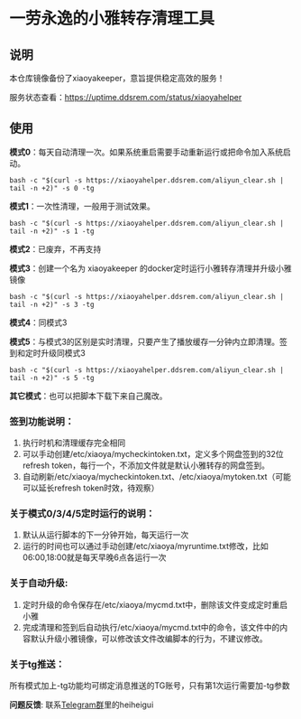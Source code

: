 # 一劳永逸的小雅转存清理工具

## 说明

本仓库镜像备份了xiaoyakeeper，意旨提供稳定高效的服务！

服务状态查看：https://uptime.ddsrem.com/status/xiaoyahelper

## 使用

**模式0**：每天自动清理一次。如果系统重启需要手动重新运行或把命令加入系统启动。
```shell
bash -c "$(curl -s https://xiaoyahelper.ddsrem.com/aliyun_clear.sh | tail -n +2)" -s 0 -tg
```

**模式1**：一次性清理，一般用于测试效果。
```shell
bash -c "$(curl -s https://xiaoyahelper.ddsrem.com/aliyun_clear.sh | tail -n +2)" -s 1 -tg
```

**模式2**：已废弃，不再支持

**模式3**：创建一个名为 xiaoyakeeper 的docker定时运行小雅转存清理并升级小雅镜像
```shell
bash -c "$(curl -s https://xiaoyahelper.ddsrem.com/aliyun_clear.sh | tail -n +2)" -s 3 -tg
```

**模式4**：同模式3

**模式5**：与模式3的区别是实时清理，只要产生了播放缓存一分钟内立即清理。签到和定时升级同模式3
```shell
bash -c "$(curl -s https://xiaoyahelper.ddsrem.com/aliyun_clear.sh | tail -n +2)" -s 5 -tg
```

**其它模式**：也可以把脚本下载下来自己魔改。

### 签到功能说明：

1. 执行时机和清理缓存完全相同
2. 可以手动创建/etc/xiaoya/mycheckintoken.txt，定义多个网盘签到的32位refresh token，每行一个，不添加文件就是默认小雅转存的网盘签到。
3. 自动刷新/etc/xiaoya/mycheckintoken.txt、/etc/xiaoya/mytoken.txt（可能可以延长refresh token时效，待观察）

### 关于模式0/3/4/5定时运行的说明：
1. 默认从运行脚本的下一分钟开始，每天运行一次
2. 运行的时间也可以通过手动创建/etc/xiaoya/myruntime.txt修改，比如06:00,18:00就是每天早晚6点各运行一次

### 关于自动升级:
1. 定时升级的命令保存在/etc/xiaoya/mycmd.txt中，删除该文件变成定时重启小雅
2. 完成清理和签到后自动执行/etc/xiaoya/mycmd.txt中的命令，该文件中的内容默认升级小雅镜像，可以修改该文件改编脚本的行为，不建议修改。

### 关于tg推送：
所有模式加上-tg功能均可绑定消息推送的TG账号，只有第1次运行需要加-tg参数

**问题反馈**: 联系[Telegram群](https://t.me/xiaoyaliu00)里的heiheigui
